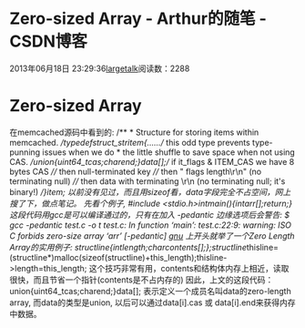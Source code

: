 # Zero-sized Array - Arthur的随笔 - CSDN博客
2013年06月18日 23:29:36[largetalk](https://me.csdn.net/largetalk)阅读数：2288
# Zero-sized Array[](#zero-sized-array)
在memcached源码中看到的:
/** * Structure for storing items within memcached. */typedefstruct_stritem{....../* this odd type prevents type-punning issues when we do     * the little shuffle to save space when not using CAS. */union{uint64_tcas;charend;}data[];/* if it_flags & ITEM_CAS we have 8 bytes CAS *//* then null-terminated key *//* then " flags length\r\n" (no terminating null) *//* then data with terminating \r\n (no terminating null; it's binary!) */}item;
以前没有见过，而且用sizeof看，data字段完全不占空间，网上搜了下，做点笔记。
先看个例子,
#include <stdio.h>intmain(){intarr[];return;}
这段代码用gcc是可以编译通过的，只有在加入 -pedantic 边缘选项后会警告:
$ gcc -pedantic test.c -o t
test.c: In function ‘main’:
test.c:22:9: warning: ISO C forbids zero-size array ‘arr’ [-pedantic]
[gnu](http://gcc.gnu.org/onlinedocs/gcc/Zero-Length.html) 上开头就举了一个Zero Length Array的实用例子:
structline{intlength;charcontents[];};structline*thisline=(structline*)malloc(sizeof(structline)+this_length);thisline->length=this_length;
这个技巧非常有用，contents和结构体内存上相近，读取很快，而且节省一个指针(contents是不占内存的)
因此，上文的这段代码：
union{uint64_tcas;charend;}data[];
表示定义一个成员名叫data的zero-length array, 而data的类型是union, 以后可以通过data[i].cas 或 data[i].end来获得内存中数据。
